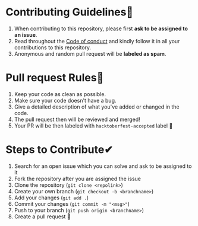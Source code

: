 # Contributing Guidelines🚀

1. When contributing to this repository, please first **ask to be assigned to an issue**.
2. Read throughout the [Code of conduct](https://github.com/Sanket1308/bots-collection/blob/main/CODE_OF_CONDUCT.md) and kindly follow it in all your contributions to this repository.
3. Anonymous and random pull request will be **labeled as spam**.

# Pull request Rules📌

1. Keep your code as clean as possible.
2. Make sure your code doesn't have a bug.
3. Give a detailed description of what you've added or changed in the code.
4. The pull request then will be reviewed and merged!
5. Your PR will be then labeled with `hacktoberfest-accepted` label :tada:

# Steps to Contribute✔

1. Search for an open issue which you can solve and ask to be assigned to it
2. Fork the repository after you are assigned the issue
3. Clone the repository (`git clone <repolink>`)
4. Create your own branch (`git checkout -b <branchname>`)
5. Add your changes (`git add .`)
6. Commit your changes (`git commit -m "<msg>"`)
7. Push to your branch (`git push origin <branchname>`)
8. Create a pull request :tada:

